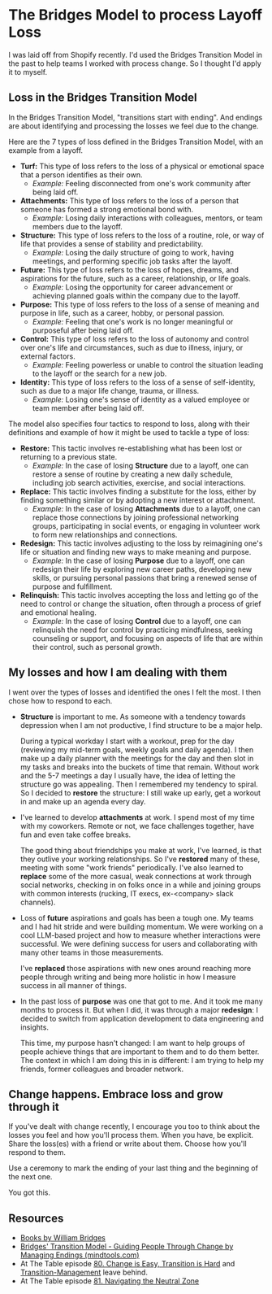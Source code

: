 # The Bridges Model to process Layoff Loss

I was laid off from Shopify recently. I'd used the Bridges Transition Model in the past to help teams I worked with process change. So I thought I'd apply it to myself.

## Loss in the Bridges Transition Model

In the Bridges Transition Model, "transitions start with ending". And endings are about identifying and processing the losses we feel due to the change.

Here are the 7 types of loss defined in the Bridges Transition Model, with an example from a layoff.

- **Turf:** This type of loss refers to the loss of a physical or emotional space that a person identifies as their own.
  - *Example:* Feeling disconnected from one's work community after being laid off.
- **Attachments:** This type of loss refers to the loss of a person that someone has formed a strong emotional bond with.
  - *Example:* Losing daily interactions with colleagues, mentors, or team members due to the layoff.
- **Structure:** This type of loss refers to the loss of a routine, role, or way of life that provides a sense of stability and predictability.
  - *Example:* Losing the daily structure of going to work, having meetings, and performing specific job tasks after the layoff.
- **Future:** This type of loss refers to the loss of hopes, dreams, and aspirations for the future, such as a career, relationship, or life goals.
  - *Example:* Losing the opportunity for career advancement or achieving planned goals within the company due to the layoff.
- **Purpose:** This type of loss refers to the loss of a sense of meaning and purpose in life, such as a career, hobby, or personal passion.
  - *Example:* Feeling that one's work is no longer meaningful or purposeful after being laid off.
- **Control:** This type of loss refers to the loss of autonomy and control over one's life and circumstances, such as due to illness, injury, or external factors.
  - *Example:* Feeling powerless or unable to control the situation leading to the layoff or the search for a new job.
- **Identity:** This type of loss refers to the loss of a sense of self-identity, such as due to a major life change, trauma, or illness.
  - *Example:* Losing one's sense of identity as a valued employee or team member after being laid off.

The model also specifies four tactics to respond to loss, along with their definitions and example of how it might be used to tackle a type of loss:

- **Restore:** This tactic involves re-establishing what has been lost or returning to a previous state.
  - *Example:* In the case of losing **Structure** due to a layoff, one can restore a sense of routine by creating a new daily schedule, including job search activities, exercise, and social interactions.
- **Replace:** This tactic involves finding a substitute for the loss, either by finding something similar or by adopting a new interest or attachment.
  - *Example:* In the case of losing **Attachments** due to a layoff, one can replace those connections by joining professional networking groups, participating in social events, or engaging in volunteer work to form new relationships and connections.
- **Redesign:** This tactic involves adjusting to the loss by reimagining one's life or situation and finding new ways to make meaning and purpose.
  - *Example:* In the case of losing **Purpose** due to a layoff, one can redesign their life by exploring new career paths, developing new skills, or pursuing personal passions that bring a renewed sense of purpose and fulfillment.
- **Relinquish:** This tactic involves accepting the loss and letting go of the need to control or change the situation, often through a process of grief and emotional healing.
  - *Example:* In the case of losing **Control** due to a layoff, one can relinquish the need for control by practicing mindfulness, seeking counseling or support, and focusing on aspects of life that are within their control, such as personal growth.

## My losses and how I am dealing with them

I went over the types of losses and identified the ones I felt the most. I then chose how to respond to each.

- **Structure** is important to me. As someone with a tendency towards depression when I am not productive, I find structure to be a major help.

   During a typical workday I start with a workout, prep for the day (reviewing my mid-term goals, weekly goals and daily agenda). I then make up a daily planner with the meetings for the day and then slot in my tasks and breaks into the buckets of time that remain.
    Without work and the 5-7 meetings a day I usually have, the idea of letting the structure go was appealing. Then I remembered my tendency to spiral. So I decided to **restore** the structure: I still wake up early, get a workout in and make up an agenda every day.
- I've learned to develop **attachments** at work. I spend most of my time with my coworkers. Remote or not, we face challenges together, have fun and even take coffee breaks.

    The good thing about friendships you make at work, I've learned, is that they outlive your working relationships. So I've **restored** many of these, meeting with some "work friends" periodically. I've also learned to **replace** some of the more casual, weak connections at work through social networks, checking in on folks once in a while and joining groups with common interests (rucking, IT execs, ex-\<company> slack channels).
- Loss of **future** aspirations and goals has been a tough one. My teams and I had hit stride and were building momentum. We were working on a cool LLM-based project and how to measure whether interactions were successful. We were defining success for users and collaborating with many other teams in those measurements.

    I've **replaced** those aspirations with new ones around reaching more people through writing and being more holistic in how I measure success in all manner of things.
- In the past loss of **purpose** was one that got to me. And it took me many months to process it. But when I did, it was through a major **redesign**: I decided to switch from application development to data engineering and insights.

    This time, my purpose hasn't changed: I am want to help groups of people achieve things that are important to them and to do them better. The context in which I am doing this in is different: I am trying to help my friends, former colleagues and broader network.

## Change happens. Embrace loss and grow through it

If you've dealt with change recently, I encourage you too to think about the losses you feel and how you'll process them. When you have, be explicit. Share the loss(es) with a friend or write about them. Choose how you'll respond to them.

Use a ceremony to mark the ending of your last thing and the beginning of the next one.

You got this.

## Resources

- [Books by William Bridges](https://wmbridges.com/books/)
- [Bridges' Transition Model - Guiding People Through Change by Managing Endings (mindtools.com)](https://www.mindtools.com/afhbe6s/bridges-transition-model)
- At The Table episode [80. Change is Easy, Transition is Hard](https://www.tablegroup.com/80-change-is-easy-transition-is-hard/) and [Transition-Management](https://de7pikzj4hvyk.cloudfront.net/wp-content/uploads/2021/05/04155840/Transition-Management.pdf) leave behind.
- At The Table episode [81. Navigating the Neutral Zone](https://www.tablegroup.com/81-navigating-the-neutral-zone/)
